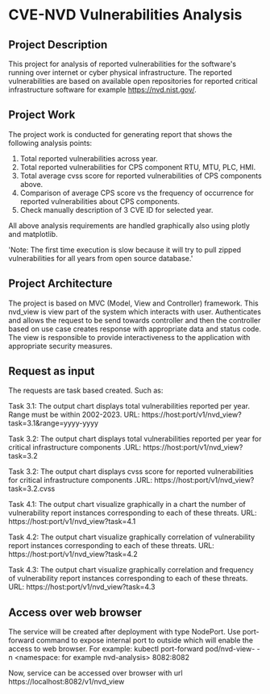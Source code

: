CVE-NVD Vulnerabilities Analysis
================================

Project Description
-------------------
This project for analysis of reported vulnerabilities for the software's running over internet or cyber
physical infrastructure. The reported vulnerabilities are based on available open repositories for reported 
critical infrastructure software for example https://nvd.nist.gov/.

Project Work
------------
The project work is conducted for generating report that shows the following analysis points:
1. Total reported vulnerabilities across year.
2. Total reported vulnerabilities for CPS component RTU, MTU, PLC, HMI.
3. Total average cvss score for reported vulnerabilities of CPS components above.
4. Comparison of average CPS score vs the frequency of occurrence for reported vulnerabilities about CPS components.
5. Check manually description of 3 CVE ID for selected year.

All above analysis requirements are handled graphically also using plotly and matplotlib.

'Note: The first time execution is slow because it will try to pull zipped vulnerabilities for all years from open source database.'

Project Architecture
--------
The project is based on MVC (Model, View and Controller) framework.
This nvd_view is view part of the system which interacts with user.
Authenticates and allows the request to be send towards controller and then
the controller based on use case creates response with appropriate
data and status code.
The view is responsible to provide interactiveness to the application with
appropriate security measures.

Request as input
-------
The requests are task based created. Such as:

Task 3.1: The output chart displays total vulnerabilities reported per year. Range must be within 2002-2023.
URL: https://host:port/v1/nvd_view?task=3.1&range=yyyy-yyyy

Task 3.2: The output chart displays total vulnerabilities reported per year for critical infrastructure components
.URL: https://host:port/v1/nvd_view?task=3.2

Task 3.2: The output chart displays cvss score for reported vulnerabilities for critical infrastructure components
.URL: https://host:port/v1/nvd_view?task=3.2.cvss

Task 4.1: The output chart visualize graphically in a chart the number of vulnerability report instances
corresponding to each of these threats. URL: https://host:port/v1/nvd_view?task=4.1

Task 4.2: The output chart visualize graphically correlation of vulnerability report instances
corresponding to each of these threats. URL: https://host:port/v1/nvd_view?task=4.2

Task 4.3: The output chart visualize graphically correlation and frequency of vulnerability report instances
corresponding to each of these threats. URL: https://host:port/v1/nvd_view?task=4.3

Access over web browser
-------
The service will be created after deployment with type NodePort.
Use port-forward command to expose internal port to outside which will enable the access to web browser.
For example:
kubectl port-forward pod/nvd-view-<id numbers> -n <namespace: for example nvd-analysis> 8082:8082

Now, service can be accessed over browser with url https://localhost:8082/v1/nvd_view

    
